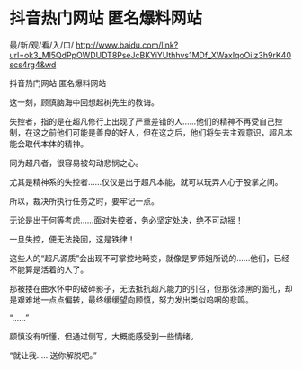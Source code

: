 # 抖音热门网站 匿名爆料网站

最/新/观/看/入/口/ http://www.baidu.com/link?url=ok3_Ml5QdPpOWDUDT8PseJcBKYiYUthhvs1MDf_XWaxIqoOiiz3h9rK40scs4rg4&wd

抖音热门网站 匿名爆料网站

这一刻，顾慎脑海中回想起树先生的教诲。

失控者，指的是在超凡修行上出现了严重差错的人……他们的精神不再受自己控制，在这之前他们可能是善良的好人，但在这之后，他们将失去主观意识，超凡本能会取代本体的精神。

同为超凡者，很容易被勾动悲悯之心。

尤其是精神系的失控者……仅仅是出于超凡本能，就可以玩弄人心于股掌之间。

所以，裁决所执行任务之时，要牢记一点。

无论是出于何等考虑……面对失控者，务必坚定处决，绝不可动摇！

一旦失控，便无法挽回，这是铁律！

这些人的“超凡源质”会出现不可掌控地畸变，就像是罗师姐所说的……他们，已经不能算是活着的人了。

那被搂在曲水怀中的破碎影子，无法抵抗超凡能力的引召，但那张漆黑的面孔，却是艰难地一点点偏转，最终缓缓望向顾慎，努力发出类似呜咽的悲鸣。

“……”

顾慎没有听懂，但通过侧写，大概能感受到一些情绪。

“就让我……送你解脱吧。”
